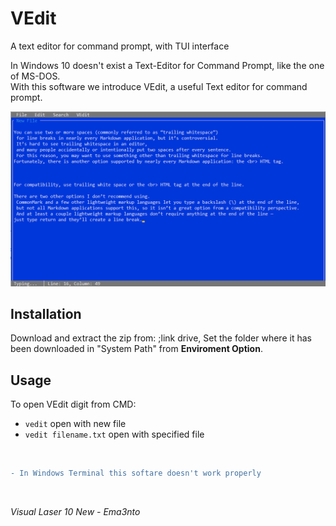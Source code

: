 # VEdit
A text editor for command prompt, with TUI interface

In Windows 10 doesn't exist a Text-Editor for Command Prompt, like the one of MS-DOS. <br/>
With this software we introduce VEdit, a useful Text editor for command prompt.

<img src="Vedit.png" alt="Screen about VEdit" width="750"/>

<br/>

## Installation
Download and extract the zip from: ;link drive,
Set the folder where it has been downloaded in "System Path" from **Enviroment Option**.

## Usage
To open VEdit digit from CMD:
- ```vedit``` open with new file
- ```vedit filename.txt``` open with specified file
<br/>

```diff
- In Windows Terminal this softare doesn't work properly
```

<br/>

_Visual Laser 10 New - Ema3nto_
